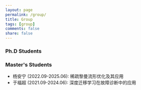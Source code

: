 ```yaml
---
layout: page
permalink: /group/
title: Group
tags: [group]
comments: false
share: false
---
```



### Ph.D Students

### Master's Students
* 杨安宁 (2022.09-2025.06): 稀疏黎曼流形优化及其应用
* 于福超 (2021.09-2024.06): 深度迁移学习在故障诊断中的应用

